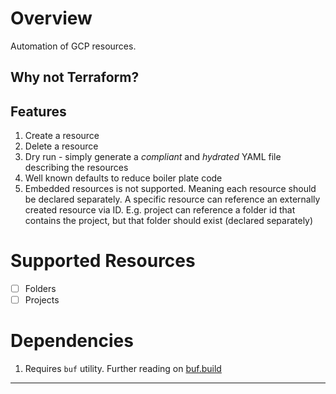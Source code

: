 
# Overview

Automation of GCP resources.

## Why not Terraform?

## Features

1. Create a resource
2. Delete a resource
3. Dry run - simply generate a _compliant_ and _hydrated_ YAML file describing the resources
4. Well known defaults to reduce boiler plate code
5. Embedded resources is not supported.  Meaning each resource should be declared separately.  A specific resource can reference an externally created resource via ID.  E.g. project can reference a folder id that contains the project, but that folder should exist (declared separately)

# Supported Resources

- [ ] Folders
- [ ] Projects

# Dependencies

1. Requires `buf` utility.  Further reading on [buf.build][1]

---
[1]: https://buf.build/docs/